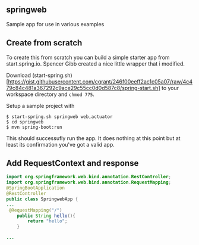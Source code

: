 springweb
-----------


Sample app for use in various examples

## Create from scratch
To create this from scratch you can build a simple starter app from start.spring.io. Spencer Gibb created a nice little wrapper that i modified.

Download (start-spring.sh)[https://gist.githubusercontent.com/cgrant/246f00eeff2ac1c05a07/raw/4c479c84c481a367292c9ace29c55cc0d0d587c8/spring-start.sh] to your workspace directory and ``chmod 775``.

Setup a sample project with

    $ start-spring.sh springweb web,actuator
    $ cd springweb
    $ mvn spring-boot:run

This should successufly run the app. It does nothing at this point but at least its confirmation you've got a valid app.

## Add RequestContext and response

```java
import org.springframework.web.bind.annotation.RestController;
import org.springframework.web.bind.annotation.RequestMapping;
@SpringBootApplication
@RestController
public class SpringwebApp {
...
 @RequestMapping("/")
    public String hello(){
        return "hello";
    }

...
```
